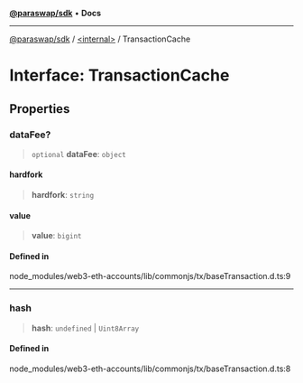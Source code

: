 [**@paraswap/sdk**](../../README.md) • **Docs**

***

[@paraswap/sdk](../../globals.md) / [\<internal\>](../README.md) / TransactionCache

# Interface: TransactionCache

## Properties

### dataFee?

> `optional` **dataFee**: `object`

#### hardfork

> **hardfork**: `string`

#### value

> **value**: `bigint`

#### Defined in

node\_modules/web3-eth-accounts/lib/commonjs/tx/baseTransaction.d.ts:9

***

### hash

> **hash**: `undefined` \| `Uint8Array`

#### Defined in

node\_modules/web3-eth-accounts/lib/commonjs/tx/baseTransaction.d.ts:8
